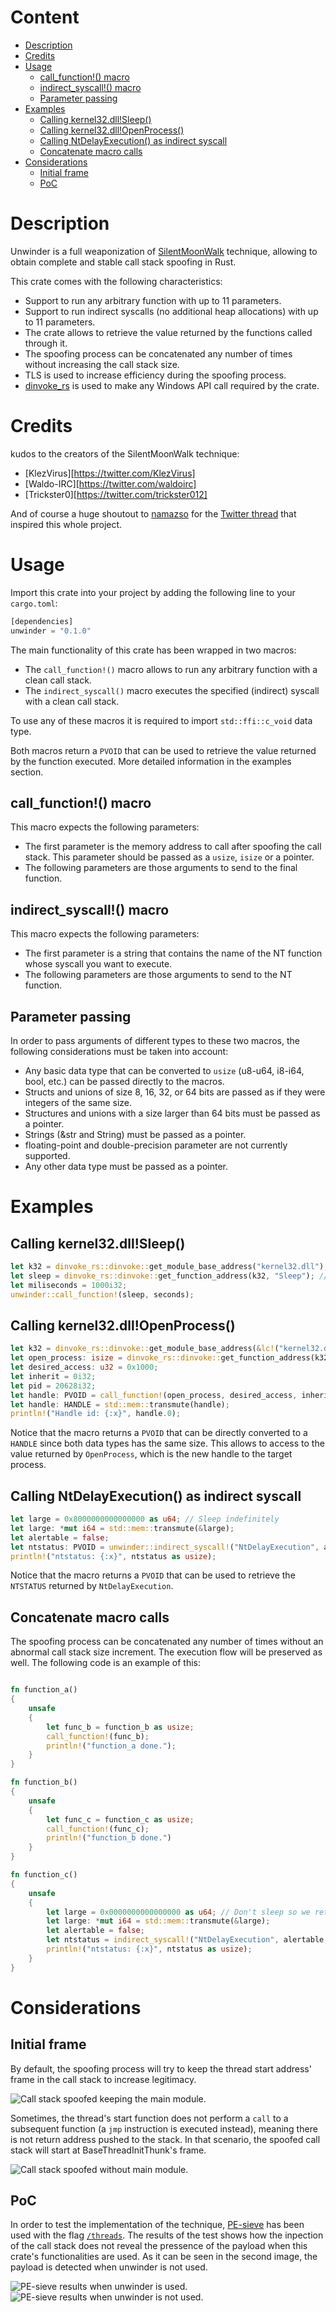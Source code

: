 # Content

- [Description](#Decription)
- [Credits](#Credits)
- [Usage](#usage)
  - [call_function!() macro](#call_function!()-macro)
  - [indirect_syscall!() macro](#indirect_syscall!()-macro)
  - [Parameter passing](#Parameter-passing)
- [Examples](#examples)
  - [Calling kernel32.dll!Sleep()](#Calling-kernel32.dll!Sleep())
  - [Calling kernel32.dll!OpenProcess()](#Calling-kernel32.dll!Openprocess())
  - [Calling NtDelayExecution() as indirect syscall](#Calling-NtDelayExecution()-as-indirect-syscall)
  - [Concatenate macro calls](#Concatenate-macro-calls)
- [Considerations](#Considerations)
  - [Initial frame](#Initial-frame)
  - [PoC](#PoC)

# Description

Unwinder is a full weaponization of [SilentMoonWalk](https://github.com/klezVirus/SilentMoonwalk) technique, allowing to obtain complete and stable call stack spoofing in Rust.

This crate comes with the following characteristics:
* Support to run any arbitrary function with up to 11 parameters.
* Support to run indirect syscalls (no additional heap allocations) with up to 11 parameters.
* The crate allows to retrieve the value returned by the functions called through it.
* The spoofing process can be concatenated any number of times without increasing the call stack size.
* TLS is used to increase efficiency during the spoofing process.
* [dinvoke_rs](https://crates.io/crates/dinvoke_rs) is used to make any Windows API call required by the crate.

# Credits
kudos to the creators of the SilentMoonWalk technique:

* [KlezVirus][https://twitter.com/KlezVirus]
* [Waldo-IRC][https://twitter.com/waldoirc]
* [Trickster0][https://twitter.com/trickster012]

And of course a huge shoutout to [namazso](https://twitter.com/namazso) for the [Twitter thread](https://twitter.com/namazso/status/1442313752767045635?s=20&t=wxBHvf95-XtkPEevjcgbPg) that inspired this whole project.

# Usage

Import this crate into your project by adding the following line to your `cargo.toml`:

```rust
[dependencies]
unwinder = "0.1.0"
```

The main functionality of this crate has been wrapped in two macros:
* The `call_function!()` macro allows to run any arbitrary function with a clean call stack.
* The `indirect_syscall()` macro executes the specified (indirect) syscall with a clean call stack.

To use any of these macros it is required to import `std::ffi::c_void` data type.

Both macros return a `PVOID` that can be used to retrieve the value returned by the function executed. More detailed information in the examples section.

## call_function!() macro

This macro expects the following parameters:
* The first parameter is the memory address to call after spoofing the call stack. This parameter should be passed as a `usize`, `isize` or a pointer.
* The following parameters are those arguments to send to the final function.

## indirect_syscall!() macro

This macro expects the following parameters:
* The first parameter is a string that contains the name of the NT function whose syscall you want to execute.
* The following parameters are those arguments to send to the NT function.

## Parameter passing

In order to pass arguments of different types to these two macros, the following considerations must be taken into account:
* Any basic data type that can be converted to `usize` (u8-u64, i8-i64, bool, etc.) can be passed directly to the macros.
* Structs and unions of size 8, 16, 32, or 64 bits are passed as if they were integers of the same size.
* Structures and unions with a size larger than 64 bits must be passed as a pointer.
* Strings (&str and String) must be passed as a pointer.
* floating-point and double-precision parameter are not currently supported. 
* Any other data type must be passed as a pointer.

# Examples
## Calling kernel32.dll!Sleep()

```rust
let k32 = dinvoke_rs::dinvoke::get_module_base_address("kernel32.dll");
let sleep = dinvoke_rs::dinvoke::get_function_address(k32, "Sleep"); // Memory address of kernel32.dll!Sleep() 
let miliseconds = 1000i32;
unwinder::call_function!(sleep, seconds);
```
## Calling kernel32.dll!OpenProcess()

```rust
let k32 = dinvoke_rs::dinvoke::get_module_base_address(&lc!("kernel32.dll")); 
let open_process: isize = dinvoke_rs::dinvoke::get_function_address(k32, "Openprocess");
let desired_access: u32 = 0x1000;
let inherit = 0i32;
let pid = 20628i32;
let handle: PVOID = call_function!(open_process, desired_access, inherit, pid);
let handle: HANDLE = std::mem::transmute(handle);
println!("Handle id: {:x}", handle.0);
```

Notice that the macro returns a `PVOID` that can be directly converted to a `HANDLE` since both data types has the same size. This allows to access to the value returned by `OpenProcess`, which is the new handle to the target process.

## Calling NtDelayExecution() as indirect syscall

```rust
let large = 0x8000000000000000 as u64; // Sleep indefinitely
let large: *mut i64 = std::mem::transmute(&large);
let alertable = false;
let ntstatus: PVOID = unwinder::indirect_syscall!("NtDelayExecution", alertable, large);
println!("ntstatus: {:x}", ntstatus as usize);
```
Notice that the macro returns a `PVOID` that can be used to retrieve the `NTSTATUS` returned by `NtDelayExecution`.

## Concatenate macro calls

The spoofing process can be concatenated any number of times without an abnormal call stack size increment. The execution flow will be preserved as well. The following code is an example of this:
```rust

fn function_a()
{
	unsafe
    {
    	let func_b = function_b as usize;
    	call_function!(func_b);
    	println!("function_a done.");
    }
}

fn function_b()
{
	unsafe
    {
    	let func_c = function_c as usize;
    	call_function!(func_c);
    	println!("function_b done.")
    }
}

fn function_c()
{
	unsafe
    {
		let large = 0x0000000000000000 as u64; // Don't sleep so we return to function_b, allowing to check the execution flow preservation.
		let large: *mut i64 = std::mem::transmute(&large);
		let alertable = false;
		let ntstatus = indirect_syscall!("NtDelayExecution", alertable, large);
		println!("ntstatus: {:x}", ntstatus as usize);
    }
}
```

# Considerations
## Initial frame

By default, the spoofing process will try to keep the thread start address' frame in the call stack to increase legitimacy.

![Call stack spoofed keeping the main module.](/images/main_kept.png "Call stack spoofed keeping the main module")


Sometimes, the thread's start function does not perform a `call` to a subsequent function (a `jmp` instruction is executed instead), meaning there is not return address pushed to the stack. In that scenario, the spoofed call stack will start at BaseThreadInitThunk's frame.

![Call stack spoofed without main module.](/images/no_main.png "Call stack spoofed without main module")


## PoC

In order to test the implementation of the technique, [PE-sieve](https://github.com/hasherezade/pe-sieve) has been used with the flag [`/threads`](https://github.com/hasherezade/pe-sieve/wiki/4.9.-Scan-threads-callstack-(threads)). The results of the test shows how the inpection of the call stack does not reveal the pressence of the payload when this crate's functionalities are used. As it can be seen in the second image, the payload is detected when unwinder is not used.

![PE-sieve results when unwinder is used.](/images/spoofed.png "PE-sieve results when unwinder is used")
![PE-sieve results when unwinder is not used.](/images/not_spoofed.png "PE-sieve results when unwinder is used")
